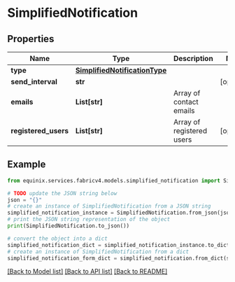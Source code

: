 # SimplifiedNotification


## Properties

Name | Type | Description | Notes
------------ | ------------- | ------------- | -------------
**type** | [**SimplifiedNotificationType**](SimplifiedNotificationType.md) |  | 
**send_interval** | **str** |  | [optional] 
**emails** | **List[str]** | Array of contact emails | 
**registered_users** | **List[str]** | Array of registered users | [optional] 

## Example

```python
from equinix.services.fabricv4.models.simplified_notification import SimplifiedNotification

# TODO update the JSON string below
json = "{}"
# create an instance of SimplifiedNotification from a JSON string
simplified_notification_instance = SimplifiedNotification.from_json(json)
# print the JSON string representation of the object
print(SimplifiedNotification.to_json())

# convert the object into a dict
simplified_notification_dict = simplified_notification_instance.to_dict()
# create an instance of SimplifiedNotification from a dict
simplified_notification_form_dict = simplified_notification.from_dict(simplified_notification_dict)
```
[[Back to Model list]](../README.md#documentation-for-models) [[Back to API list]](../README.md#documentation-for-api-endpoints) [[Back to README]](../README.md)


